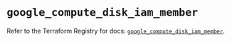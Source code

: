# `google_compute_disk_iam_member`

Refer to the Terraform Registry for docs: [`google_compute_disk_iam_member`](https://registry.terraform.io/providers/hashicorp/google/5.41.0/docs/resources/compute_disk_iam_member).
